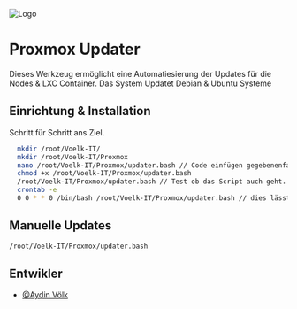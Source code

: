 ![Logo](https://proxmox.com/images/proxmox/Proxmox_logo_standard_hex_400px.png)

# Proxmox Updater

Dieses Werkzeug ermöglicht eine Automatiesierung der Updates für die Nodes & LXC Container.
Das System Updatet Debian & Ubuntu Systeme


## Einrichtung & Installation

Schritt für Schritt ans Ziel.

```bash
  mkdir /root/Voelk-IT/
  mkdir /root/Voelk-IT/Proxmox
  nano /root/Voelk-IT/Proxmox/updater.bash // Code einfügen gegebenenfalls anpassen.
  chmod +x /root/Voelk-IT/Proxmox/updater.bash
  /root/Voelk-IT/Proxmox/updater.bash // Test ob das Script auch geht.
  crontab -e
  0 0 * * 0 /bin/bash /root/Voelk-IT/Proxmox/updater.bash // dies lässt das Script 1x die Woche laufen.
```

## Manuelle Updates

```bash
/root/Voelk-IT/Proxmox/updater.bash
```

## Entwikler

- [@Aydin Völk](https://github.com/Voelk-IT)
